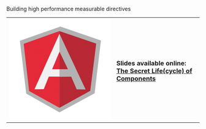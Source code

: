 Building high performance measurable directives

<table>
  <tr>
    <td>
      <a href="http://zizzamia.github.io/the-secret-life-cycle-of-components/">
        <img src="https://raw.githubusercontent.com/zizzamia/taste-of-angularjs/master/assets/angularjs-logo.png" alt="AngularJS Logo" />
      </a>
    </td>
    <td>
      <h3>Slides available online: <br>
      <a href="http://zizzamia.github.io/the-secret-life-cycle-of-components/">
      	The Secret Life(cycle) of Components
      </a>
      </h3>
    </td>
  </tr>
</table>
